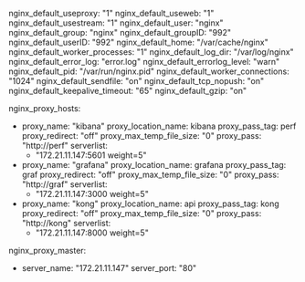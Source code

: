 nginx_default_useproxy: "1"
nginx_default_useweb: "1"
nginx_default_usestream: "1"
nginx_default_user: "nginx"
nginx_default_group: "nginx"
nginx_default_groupID: "992"
nginx_default_userID: "992"
nginx_default_home: "/var/cache/nginx"
nginx_default_worker_processes: "1"
nginx_default_log_dir: "/var/log/nginx"
nginx_default_error_log: "error.log"
nginx_default_errorlog_level: "warn"
nginx_default_pid: "/var/run/nginx.pid"
nginx_default_worker_connections: "1024"
nginx_default_sendfile: "on"
nginx_default_tcp_nopush: "on"
nginx_default_keepalive_timeout: "65"
nginx_default_gzip: "on"

nginx_proxy_hosts:
  - proxy_name: "kibana"
    proxy_location_name: kibana
    proxy_pass_tag: perf
    proxy_redirect: "off"
    proxy_max_temp_file_size: "0"
    proxy_pass: "http://perf"
    serverlist: 
      - "172.21.11.147:5601 weight=5" 
  - proxy_name: "grafana"
    proxy_location_name: grafana
    proxy_pass_tag: graf
    proxy_redirect: "off"
    proxy_max_temp_file_size: "0"
    proxy_pass: "http://graf"
    serverlist: 
      - "172.21.11.147:3000 weight=5" 
  - proxy_name: "kong"
    proxy_location_name: api
    proxy_pass_tag: kong
    proxy_redirect: "off"
    proxy_max_temp_file_size: "0"
    proxy_pass: "http://kong"
    serverlist: 
      - "172.21.11.147:8000 weight=5" 
      
nginx_proxy_master:
  - server_name: "172.21.11.147"
    server_port: "80"



